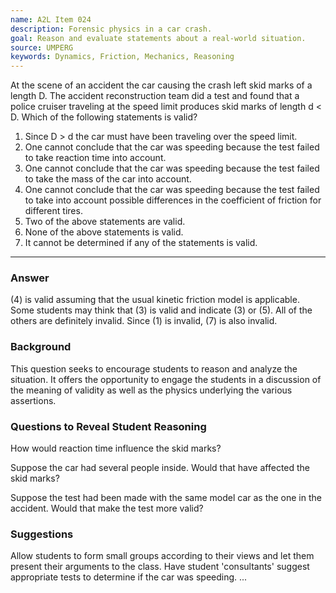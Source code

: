 ```yaml
---
name: A2L Item 024
description: Forensic physics in a car crash.
goal: Reason and evaluate statements about a real-world situation.
source: UMPERG
keywords: Dynamics, Friction, Mechanics, Reasoning
---
```


At the scene of an accident the car causing the crash left skid marks of
a length D. The accident reconstruction team did a test and found that a
police cruiser traveling at the speed limit produces skid marks of
length d < D. Which of the following statements is valid?

1. Since D > d the car must have been traveling over the speed limit.
2. One cannot conclude that the car was speeding because the test failed
to take reaction time into account.
3. One cannot conclude that the car was speeding because the test failed
to take the mass of the car into account.
4. One cannot conclude that the car was speeding because the test failed
to take into account possible differences in the coefficient of friction
for different tires.
5. Two of the above statements are valid.
6. None of the above statements is valid.
7. It cannot be determined if any of the statements is valid.

<hr/>

### Answer

(4) is valid assuming that the usual kinetic friction model is
applicable.  Some students may think that (3) is valid and indicate (3)
or (5).  All of the others are definitely invalid.  Since (1) is
invalid, (7) is also invalid.

### Background

This question seeks to encourage students to reason and analyze the
situation.  It offers the opportunity to engage the students in a
discussion of the meaning of validity as well as the physics underlying
the various assertions.

### Questions to Reveal Student Reasoning

How would reaction time influence the skid marks?

Suppose the car had several people inside.  Would that have affected the
skid marks?

Suppose the test had been made with the same model car as the one in the
accident.  Would that make the test more valid?

### Suggestions

Allow students to form small groups according to their views and let
them present their arguments to the class.    Have student 'consultants'
suggest appropriate tests to determine if the car was speeding.
...
